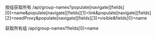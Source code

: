 按组获取所有
/api/group-names?populate[navigate][fields][0]=name&populate[navigate][fields][1]=link&populate[navigate][fields][2]=needProxy&populate[navigate][fields][3]=visible&fields[0]=name

获取所有组
/api/group-names?fields[0]=name